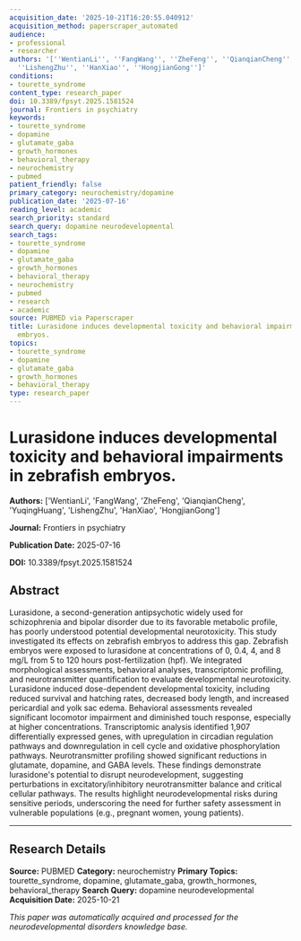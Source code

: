 ```yaml
---
acquisition_date: '2025-10-21T16:20:55.040912'
acquisition_method: paperscraper_automated
audience:
- professional
- researcher
authors: '[''WentianLi'', ''FangWang'', ''ZheFeng'', ''QianqianCheng'', ''YuqingHuang'',
  ''LishengZhu'', ''HanXiao'', ''HongjianGong'']'
conditions:
- tourette_syndrome
content_type: research_paper
doi: 10.3389/fpsyt.2025.1581524
journal: Frontiers in psychiatry
keywords:
- tourette_syndrome
- dopamine
- glutamate_gaba
- growth_hormones
- behavioral_therapy
- neurochemistry
- pubmed
patient_friendly: false
primary_category: neurochemistry/dopamine
publication_date: '2025-07-16'
reading_level: academic
search_priority: standard
search_query: dopamine neurodevelopmental
search_tags:
- tourette_syndrome
- dopamine
- glutamate_gaba
- growth_hormones
- behavioral_therapy
- neurochemistry
- pubmed
- research
- academic
source: PUBMED via Paperscraper
title: Lurasidone induces developmental toxicity and behavioral impairments in zebrafish
  embryos.
topics:
- tourette_syndrome
- dopamine
- glutamate_gaba
- growth_hormones
- behavioral_therapy
type: research_paper
---
```


# Lurasidone induces developmental toxicity and behavioral impairments in zebrafish embryos.

**Authors:** ['WentianLi', 'FangWang', 'ZheFeng', 'QianqianCheng', 'YuqingHuang', 'LishengZhu', 'HanXiao', 'HongjianGong']

**Journal:** Frontiers in psychiatry

**Publication Date:** 2025-07-16

**DOI:** 10.3389/fpsyt.2025.1581524

## Abstract

Lurasidone, a second-generation antipsychotic widely used for schizophrenia and bipolar disorder due to its favorable metabolic profile, has poorly understood potential developmental neurotoxicity. This study investigated its effects on zebrafish embryos to address this gap. Zebrafish embryos were exposed to lurasidone at concentrations of 0, 0.4, 4, and 8 mg/L from 5 to 120 hours post-fertilization (hpf). We integrated morphological assessments, behavioral analyses, transcriptomic profiling, and neurotransmitter quantification to evaluate developmental neurotoxicity. Lurasidone induced dose-dependent developmental toxicity, including reduced survival and hatching rates, decreased body length, and increased pericardial and yolk sac edema. Behavioral assessments revealed significant locomotor impairment and diminished touch response, especially at higher concentrations. Transcriptomic analysis identified 1,907 differentially expressed genes, with upregulation in circadian regulation pathways and downregulation in cell cycle and oxidative phosphorylation pathways. Neurotransmitter profiling showed significant reductions in glutamate, dopamine, and GABA levels. These findings demonstrate lurasidone's potential to disrupt neurodevelopment, suggesting perturbations in excitatory/inhibitory neurotransmitter balance and critical cellular pathways. The results highlight neurodevelopmental risks during sensitive periods, underscoring the need for further safety assessment in vulnerable populations (e.g., pregnant women, young patients).

---

## Research Details

**Source:** PUBMED
**Category:** neurochemistry
**Primary Topics:** tourette_syndrome, dopamine, glutamate_gaba, growth_hormones, behavioral_therapy
**Search Query:** dopamine neurodevelopmental
**Acquisition Date:** 2025-10-21

*This paper was automatically acquired and processed for the neurodevelopmental disorders knowledge base.*
